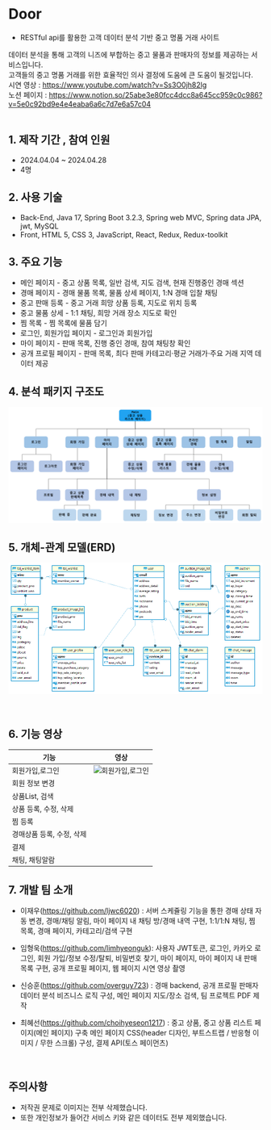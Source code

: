 # Door

- RESTful api를 활용한 고객 데이터 분석 기반 중고 명품 거래 사이트

데이터 분석을 통해 고객의 니즈에 부합하는 중고 물품과 판매자의 정보를 제공하는 서비스입니다.<br>
고객들의 중고 명품 거래를 위한 효율적인 의사 결정에 도움에 큰 도움이 될것입니다.<br>
시연 영상 : https://www.youtube.com/watch?v=Ss3O0jh82lg<br>
노션 페이지 : https://www.notion.so/25abe3e80fcc4dcc8a645cc959c0c986?v=5e0c92bd9e4e4eaba6a6c7d7e6a57c04<br>
<br>

## 1. 제작 기간 , 참여 인원

- 2024.04.04 ~ 2024.04.28
- 4명
  <br>

## 2. 사용 기술

- Back-End, Java 17, Spring Boot 3.2.3, Spring web MVC, Spring data JPA, jwt, MySQL
- Front, HTML 5, CSS 3, JavaScript, React, Redux, Redux-toolkit
  <br>

## 3. 주요 기능

- 메인 페이지 - 중고 상품 목록, 일반 검색, 지도 검색, 현재 진행중인 경매 섹션
- 경매 페이지 - 경매 물품 목록, 물품 상세 페이지, 1:N 경매 입찰 채팅
- 중고 판매 등록 - 중고 거래 희망 상품 등록, 지도로 위치 등록
- 중고 물품 상세 - 1:1 채팅, 희망 거래 장소 지도로 확인
- 찜 목록 - 찜 목록에 물품 담기
- 로그인, 회원가입 페이지 - 로그인과 회원가입
- 마이 페이지 - 판매 목록, 진행 중인 경매, 참여 채팅창 확인
- 공개 프로필 페이지 - 판매 목록, 최다 판매 카테고리·평균 거래가·주요 거래 지역 데이터 제공
  <br>

## 4. 분석 패키지 구조도

![구조도](https://github.com/camp-recommerce/recommerce/blob/test/Re_InformationArchitecture.png)
<br>

## 5. 개체-관계 모델(ERD)

![ERD](https://github.com/camp-recommerce/recommerce/blob/test/Re_ERD.png)

<br>

## 6. 기능 영상

| 기능                      | 영상                                                                                     |
| ------------------------- | ---------------------------------------------------------------------------------------- |
| 회원가입,로그인           | ![회원가입,로그인](https://github.com/camp-recommerce/recommerce/tree/main/gif/join.gif) |
| 회원 정보 변경            |                                                                                          |
| 상품List, 검색            |                                                                                          |
| 상품 등록, 수정, 삭제     |                                                                                          |
| 찜 등록                   |                                                                                          |
| 경매상품 등록, 수정, 삭제 |                                                                                          |
| 결제                      |                                                                                          |
| 채팅, 채팅알람            |                                                                                          |

## 7. 개발 팀 소개

- 이재우(https://github.com/ljwc6020) : 서버 스케쥴링 기능을 통한 경매 상태 자동 변경, 경매/채팅 알림, 마이 페이지 내 채팅 방/경매 내역 구현, 1:1/1:N 채팅, 찜 목록, 경매 페이지, 카테고리/검색 구현

- 임형욱(https://github.com/limhyeonguk): 사용자 JWT토큰, 로그인, 카카오 로그인, 회원 가입/정보 수정/탈퇴, 비밀번호 찾기, 마이 페이지, 마이 페이지 내 판매 목록 구현, 공개 프로필 페이지, 웹 페이지 시연 영상 촬영

- 신승훈(https://github.com/overguy723) : 경매 backend, 공개 프로필 판매자 데이터 분석 비즈니스 로직 구성, 메인 페이지 지도/장소 검색, 팀 프로젝트 PDF 제작

- 최혜선(https://github.com/choihyeseon1217) : 중고 상품, 중고 상품 리스트 페이지(메인 페이지) 구축
메인 페이지 CSS(header 디자인, 부트스트랩 / 반응형 이미지 / 무한 스크롤) 구성, 결제 API(토스 페이먼츠)

  <br>

## 주의사항

- 저작권 문제로 이미지는 전부 삭제했습니다.
- 또한 개인정보가 들어간 서비스 키와 같은 데이터도 전부 제외했습니다.
